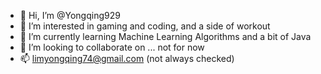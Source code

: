 - 👋 Hi, I’m @Yongqing929
- 👀 I’m interested in gaming and coding, and a side of workout
- 🌱 I’m currently learning Machine Learning Algorithms and a bit of Java
- 💞️ I’m looking to collaborate on ... not for now
- 📫 limyongqing74@gmail.com (not always checked)
